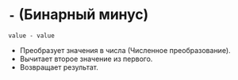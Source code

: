 # `-` (Бинарный минус)

`value - value`

- Преобразует значения в числа (Численное преобразование).
- Вычитает второе значение из первого.
- Возвращает результат.
